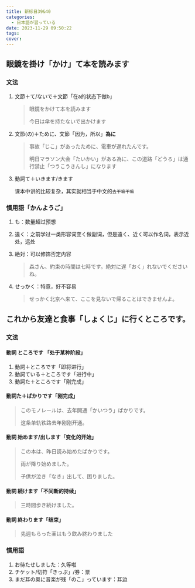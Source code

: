 ```yaml
---
title: 新标日39&40
categories:
  - 日本語が習っている
date: 2023-11-29 09:50:22
tags:
cover:
---
```


## 眼鏡を掛け「かけ」て本を読みます

### 文法

1. 文節＋て/ないで＋文節「在a的状态下做b」

   > 眼鏡をかけて本を読みます
   >
   > 今日は傘を持たないで出かけます

2. 文節(の)＋ために、文節「因为，所以」**為に**

   > 事故「じこ」があったために、電車が遅れたんです。
   >
   > 明日マラソン大会「たいかい」がある為に、この道路「どうろ」は通行禁止「つうこうきんし」になります

3. 動詞て＋いきます/きます

   课本中讲的比较复杂，其实就相当于中文的`去干嘛干嘛`

### 慣用語「かんようご」

1. も：数量超过预想
2. 遠く：之前学过一类形容词变く做副词，但是遠く、近く可以作名词，表示近处，远处
3. 絶対：可以修饰否定内容

   > 森さん、約束の時間は七時です。絶対に遅「おく」れないでくださいね。

4. せっかく：特意，好不容易

   > せっかく北京へ来て、ここを見ないで帰ることはできませんよ。

## これから友達と食事「しょくじ」に行くところです。

### 文法

#### 動詞 ところです 「处于某种阶段」

1. 動詞＋ところです「即将进行」
2. 動詞ている＋ところです「进行中」
3. 動詞た＋ところです「刚完成」

#### 動詞た＋ばかりです「刚完成」

> このモノレールは、去年開通「かいつう」ばかりです。
>
> 这条单轨铁路去年刚刚开通。

#### 動詞 始めます/出します「变化的开始」

> この本は、昨日読み始めたばかりです。
>
> 雨が降り始めました。
>
> 子供が泣き「なき」出して、困りました。

#### 動詞 続けます「不间断的持续」

> 三時間歩き続けました。

#### 動詞 終わります「结束」

> 先週もらった薬はもう飲み終わりました

### 慣用語

1. お待たせしました：久等啦
2. チケット/切符「きっぷ」/券：票
3. まだ耳の奥に音楽が残「のこ」っています：耳边
